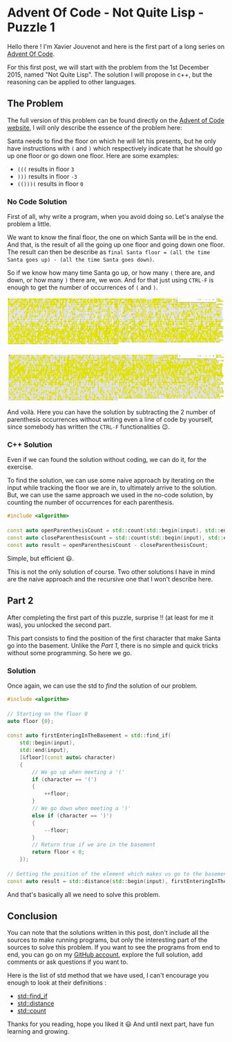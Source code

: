 # Advent Of Code - Not Quite Lisp - Puzzle 1

Hello there ! I'm Xavier Jouvenot and here is the first part of a long series on [Advent Of Code](https://adventofcode.com).

For this first post, we will start with the problem from the 1st December 2015, named "Not Quite Lisp".
The solution I will propose in c++, but the reasoning can be applied to other languages.

## The Problem

The full version of this problem can be found directly on the [Advent of Code website](https://adventofcode.com/2015/day/1), I will only describe the essence of the problem here:

Santa needs to find the floor on which he will let his presents, but he only have instructions with `(` and `)` which respectively indicate that he should go up one floor or go down one floor.
Here are some examples:
- `(((` results in floor `3`
- `)))` results in floor `-3`
- `(()))(` results in floor `0`

### No Code Solution

First of all, why write a program, when you avoid doing so.
Let's analyse the problem a little.

We want to know the final floor, the one on which Santa will be in the end. And that, is the result of all the going up one floor and going down one floor. The result can then be describe as `final Santa floor = (all the time Santa goes up) - (all the time Santa goes down)`.

So if we know how many time Santa go up, or how many `(` there are, and down, or how many `)` there are, we won. And for that just using `CTRL-F` is enough to get the number of occurrences of `(` and `)`.

![](https://github.com/Xav83/Xav83.github.io/raw/master/res/Advent%20Of%20Code/2015/Day%201/openingParenthesis.png "Opened parenthesis search")

![](https://github.com/Xav83/Xav83.github.io/raw/master/res/Advent%20Of%20Code/2015/Day%201/closingParenthesis.png "Closed parenthesis search")

And voilà. Here you can have the solution by subtracting the 2 number of parenthesis occurrences without writing even a line of code by yourself, since somebody has written the `CTRL-F` functionalities 😉.

### C++ Solution

Even if we can found the solution without coding, we can do it, for the exercise.

To find the solution, we can use some naive approach by iterating on the input while tracking the floor we are in, to ultimately arrive to the solution. But, we can use the same approach we used in the no-code solution, by counting the number of occurrences for each parenthesis.

```c++
#include <algorithm>

const auto openParenthesisCount = std::count(std::begin(input), std::end(input), '(');
const auto closeParenthesisCount = std::count(std::begin(input), std::end(input), ')');
const auto result = openParenthesisCount - closeParenthesisCount;
```

Simple, but efficient 😃.

This is not the only solution of course. Two other solutions I have in mind are the naive approach and the recursive one that I won't describe here.

## Part 2

After completing the first part of this puzzle, surprise !! (at least for me it was), you unlocked the second part.

This part consists to find the position of the first character that make Santa go into the basement.
Unlike the *Part 1*, there is no simple and quick tricks without some programming.
So here we go.

### Solution

Once again, we can use the std to *find* the solution of our problem.
```c++
#include <algorithm>

// Starting on the floor 0
auto floor {0};

const auto firstEnteringInTheBasement = std::find_if(
    std::begin(input),
    std::end(input),
    [&floor](const auto& character)
    {
        // We go up when meeting a '('
        if (character == '(')
        {
            ++floor;
        }
        // We go down when meeting a ')'
        else if (character == ')')
        {
            --floor;
        }
        // Return true if we are in the basement
        return floor < 0;
    });

// Getting the position of the element which makes us go to the basement
const auto result = std::distance(std::begin(input), firstEnteringInTheBasement) + 1;
```

And that's basically all we need to solve this problem.

## Conclusion

You can note that the solutions written in this post, don't include all the sources to make running programs, but only the interesting part of the sources to solve this problem.
If you want to see the programs from end to end, you can go on my [GitHub account](https://github.com/Xav83/AdventOfCode/tree/master/2015/Day1), explore the full solution, add comments or ask questions if you want to.

Here is the list of std method that we have used, I can't encourage you enough to look at their definitions :

- [std::find_if](https://en.cppreference.com/w/cpp/algorithm/find)
- [std::distance](https://en.cppreference.com/w/cpp/iterator/distance)
- [std::count](https://en.cppreference.com/w/cpp/algorithm/count)

Thanks for you reading, hope you liked it 😃
And until next part, have fun learning and growing.
